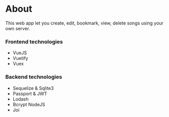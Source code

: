 # About

This web app let you create, edit, bookmark, view, delete songs using your own server.

### Frontend technologies

* VueJS
* Vuetify
* Vuex

### Backend technologies

* Sequelize & Sqlite3
* Passport & JWT
* Lodash
* Bcrypt NodeJS
* Joi